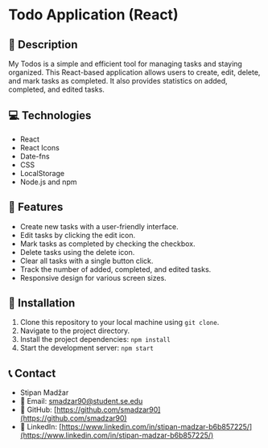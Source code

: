 # Todo Application (React)

## 📄  Description

My Todos is a simple and efficient tool for managing tasks and staying organized. This React-based application allows users to create, edit, delete, and mark tasks as completed. It also provides statistics on added, completed, and edited tasks.

## 💻  Technologies

- React
- React Icons
- Date-fns
- CSS
- LocalStorage
- Node.js and npm

## 🌟  Features

- Create new tasks with a user-friendly interface.
- Edit tasks by clicking the edit icon.
- Mark tasks as completed by checking the checkbox.
- Delete tasks using the delete icon.
- Clear all tasks with a single button click.
- Track the number of added, completed, and edited tasks.
- Responsive design for various screen sizes.

## 🔧  Installation

1. Clone this repository to your local machine using `git clone`.
2. Navigate to the project directory.
3. Install the project dependencies: `npm install`
4. Start the development server: `npm start`

## 📞  Contact

- Stipan Madžar
- 📧 Email: smadzar90@student.se.edu
- 💼 GitHub: [https://github.com/smadzar90](https://github.com/smadzar90)
- 💬 LinkedIn: [https://www.linkedin.com/in/stipan-madzar-b6b857225/](https://www.linkedin.com/in/stipan-madzar-b6b857225/)
